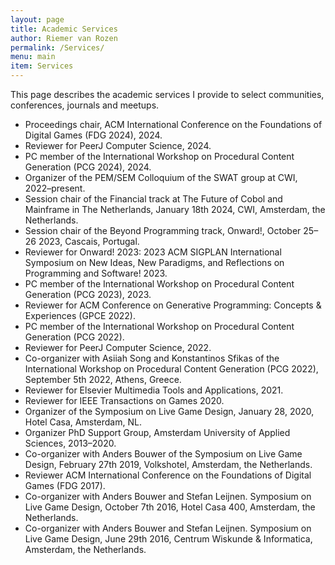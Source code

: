 ```yaml
---
layout: page
title: Academic Services
author: Riemer van Rozen
permalink: /Services/
menu: main
item: Services
---
```

This page describes the academic services I provide to select communities, conferences, journals and meetups.

* Proceedings chair, ACM International Conference on the Foundations of Digital Games (FDG 2024), 2024.
* Reviewer for PeerJ Computer Science, 2024.
* PC member of the International Workshop on Procedural Content Generation (PCG 2024), 2024.
* Organizer of the PEM/SEM Colloquium of the SWAT group at CWI, 2022–present.
* Session chair of the Financial track at The Future of Cobol and Mainframe in The Netherlands, January 18th 2024, CWI, Amsterdam, the Netherlands.
* Session chair of the Beyond Programming track, Onward!, October 25–26 2023, Cascais, Portugal.
* Reviewer for Onward! 2023: 2023 ACM SIGPLAN International Symposium on New Ideas, New Paradigms, and Reflections on Programming and Software! 2023.
* PC member of the International Workshop on Procedural Content Generation (PCG 2023), 2023.
* Reviewer for ACM Conference on Generative Programming: Concepts & Experiences (GPCE 2022).
* PC member of the International Workshop on Procedural Content Generation (PCG 2022).
* Reviewer for PeerJ Computer Science, 2022.
* Co-organizer with Asiiah Song and Konstantinos Sfikas of the International Workshop on Procedural Content Generation (PCG 2022), September 5th 2022, Athens, Greece.
* Reviewer for Elsevier Multimedia Tools and Applications, 2021.
* Reviewer for IEEE Transactions on Games 2020.
* Organizer of the Symposium on Live Game Design, January 28, 2020, Hotel Casa, Amsterdam, NL.
* Organizer PhD Support Group, Amsterdam University of Applied Sciences, 2013–2020.
* Co-organizer with Anders Bouwer of the Symposium on Live Game Design, February 27th 2019, Volkshotel,
Amsterdam, the Netherlands.
* Reviewer ACM International Conference on the Foundations of Digital Games (FDG 2017).
* Co-organizer with Anders Bouwer and Stefan Leijnen. Symposium on Live Game Design, October 7th 2016, Hotel Casa 400, Amsterdam, the Netherlands.
* Co-organizer with Anders Bouwer and Stefan Leijnen. Symposium on Live Game Design, June 29th 2016, Centrum Wiskunde & Informatica, Amsterdam, the Netherlands.